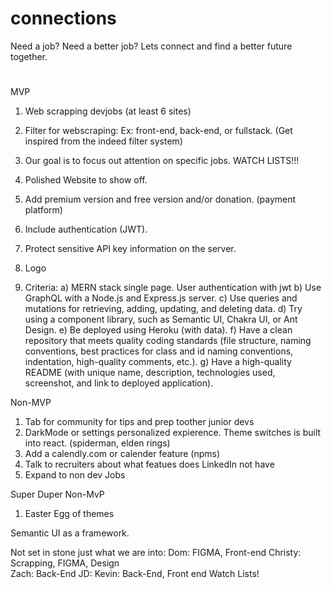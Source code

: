 # connections
Need a job? Need a better job? Lets connect and find a better future together. 


#
MVP 
1) Web scrapping devjobs (at least 6 sites) 
2) Filter for webscraping: Ex: front-end, back-end, or fullstack. (Get inspired from the indeed filter system) 
3) Our goal is to focus out attention on specific jobs. WATCH LISTS!!! 
4) Polished Website to show off.
5) Add premium version and free version and/or donation. (payment platform) 
6) Include authentication (JWT).
7) Protect sensitive API key information on the server.
8) Logo


9) Criteria: 
 a) MERN stack single page. User authentication with jwt
 b) Use GraphQL with a Node.js and Express.js server.
 c) Use queries and mutations for retrieving, adding, updating, and deleting data.
 d) Try using a component library, such as Semantic UI, Chakra UI, or Ant Design.
 e) Be deployed using Heroku (with data).
 f) Have a clean repository that meets quality coding standards (file structure, naming conventions, best practices for class and id naming conventions, indentation, high-quality comments, etc.).
 g) Have a high-quality README (with unique name, description, technologies used, screenshot, and link to deployed application).


Non-MVP
1) Tab for community for tips and prep toother junior devs
2) DarkMode or settings personalized expierence. Theme switches is built into react. (spiderman,  elden rings) 
3) Add a calendly.com or calender feature (npms)
4) Talk to recruiters about what featues does LinkedIn not have
5) Expand to non dev Jobs

Super Duper Non-MvP
1) Easter Egg of themes


Semantic UI as a framework. 

Not set in stone just what we are into: 
Dom: FIGMA, Front-end 
Christy: Scrapping, FIGMA, Design  
Zach: Back-End 
JD: 
Kevin: Back-End, Front end Watch Lists!